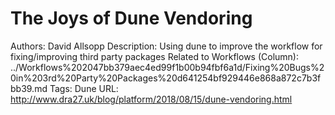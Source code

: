 # The Joys of Dune Vendoring

Authors: David Allsopp
Description: Using dune to improve the workflow for fixing/improving third party packages
Related to Workflows (Column): ../Workflows%202047bb379aec4ed99f1b00b94fbf6a1d/Fixing%20Bugs%20in%203rd%20Party%20Packages%20d641254bf929446e868a872c7b3fbb39.md
Tags: Dune
URL: http://www.dra27.uk/blog/platform/2018/08/15/dune-vendoring.html